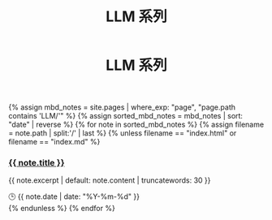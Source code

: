 ﻿---
layout: default
title: LLM 系列
---

<!-- 标题区域：半透明磨砂背景 -->
<header class="section-header">
  <h1>LLM 系列</h1>
</header>

<div class="post-grid">
  {% assign mbd_notes = site.pages | where_exp: "page", "page.path contains 'LLM/'" %}
  {% assign sorted_mbd_notes = mbd_notes | sort: "date" | reverse %}
  {% for note in sorted_mbd_notes %}
    {% assign filename = note.path | split:'/' | last %}
    {% unless filename == "index.html" or filename == "index.md" %}
      <article class="post-card">
        <h3 class="post-title">
          <a href="{{ note.url }}">{{ note.title }}</a>
        </h3>
        <p class="post-excerpt">
          {{ note.excerpt | default: note.content | truncatewords: 30 }}
        </p>
        <time class="post-date">🕒 {{ note.date | date: "%Y-%m-%d" }}</time>
      </article>
    {% endunless %}
  {% endfor %}
</div>